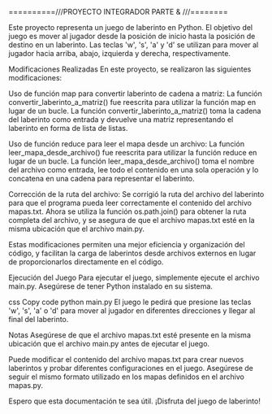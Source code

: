 
==========///PROYECTO INTEGRADOR PARTE & ///========


Este proyecto representa un juego de laberinto en Python. El objetivo del juego es mover al jugador desde la posición de inicio hasta la posición de destino en un laberinto. Las teclas 'w', 's', 'a' y 'd' se utilizan para mover al jugador hacia arriba, abajo, izquierda y derecha, respectivamente.

Modificaciones Realizadas
En este proyecto, se realizaron las siguientes modificaciones:

Uso de función map para convertir laberinto de cadena a matriz: La función convertir_laberinto_a_matriz() fue reescrita para utilizar la función map en lugar de un bucle. La función convertir_laberinto_a_matriz() toma la cadena del laberinto como entrada y devuelve una matriz representando el laberinto en forma de lista de listas.

Uso de función reduce para leer el mapa desde un archivo: La función leer_mapa_desde_archivo() fue reescrita para utilizar la función reduce en lugar de un bucle. La función leer_mapa_desde_archivo() toma el nombre del archivo como entrada, lee todo el contenido en una sola operación y lo concatena en una cadena para representar el laberinto.

Corrección de la ruta del archivo: Se corrigió la ruta del archivo del laberinto para que el programa pueda leer correctamente el contenido del archivo mapas.txt. Ahora se utiliza la función os.path.join() para obtener la ruta completa del archivo, y se asegura de que el archivo mapas.txt esté en la misma ubicación que el archivo main.py.

Estas modificaciones permiten una mejor eficiencia y organización del código, y facilitan la carga de laberintos desde archivos externos en lugar de proporcionarlos directamente en el código.

Ejecución del Juego
Para ejecutar el juego, simplemente ejecute el archivo main.py. Asegúrese de tener Python instalado en su sistema.

css
Copy code
python main.py
El juego le pedirá que presione las teclas 'w', 's', 'a' o 'd' para mover al jugador en diferentes direcciones y llegar al final del laberinto.

Notas
Asegúrese de que el archivo mapas.txt esté presente en la misma ubicación que el archivo main.py antes de ejecutar el juego.

Puede modificar el contenido del archivo mapas.txt para crear nuevos laberintos y probar diferentes configuraciones en el juego. Asegúrese de seguir el mismo formato utilizado en los mapas definidos en el archivo mapas.py.

Espero que esta documentación te sea útil. ¡Disfruta del juego de laberinto!